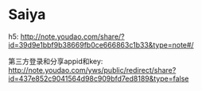 # Saiya
h5:
http://note.youdao.com/share/?id=39d9e1bbf9b38669fb0ce666863c1b33&type=note#/



第三方登录和分享appid和key:
http://note.youdao.com/yws/public/redirect/share?id=437e852c9041564d98c909bfd7ed8189&type=false